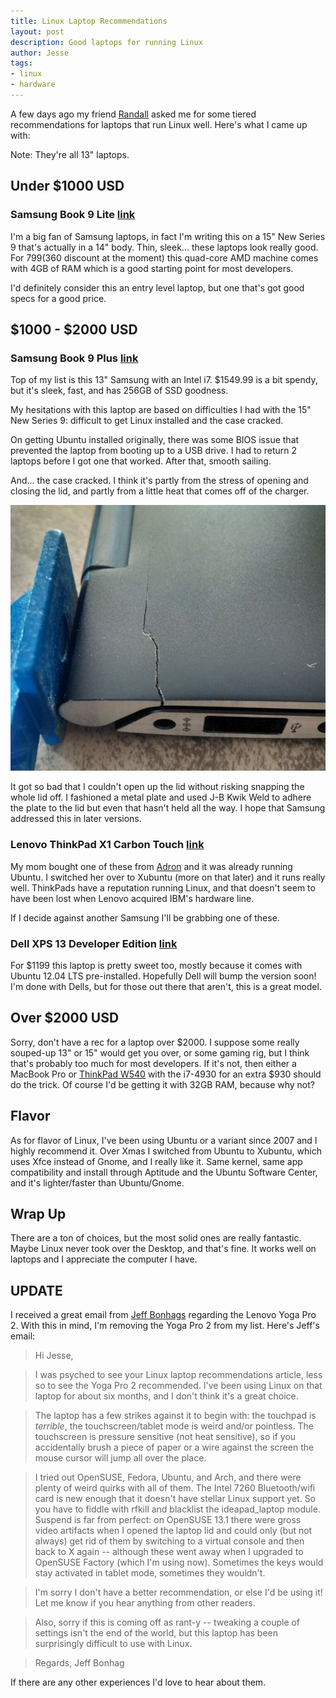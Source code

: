 ```yaml
---
title: Linux Laptop Recommendations
layout: post
description: Good laptops for running Linux
author: Jesse
tags:
- linux
- hardware
---
```


A few days ago my friend [Randall](https://twitter.com/daksis) asked me for
some tiered recommendations for laptops that run Linux well. Here's what I came
up with:

Note: They're all 13" laptops.

## Under $1000 USD

### Samsung Book 9 Lite [link](http://j.mp/1vKtjYI)

I'm a big fan of Samsung laptops, in fact I'm writing this on a 15" New Series 9
that's actually in a 14" body. Thin, sleek... these laptops look really good.
For $799 ($360 discount at the moment) this quad-core AMD machine comes with 4GB
of RAM which is a good starting point for most developers.

I'd definitely consider this an entry level laptop, but one that's got good
specs for a good price.

## $1000 - $2000 USD

### Samsung Book 9 Plus [link](http://j.mp/1vKwuzP)

Top of my list is this 13" Samsung with an Intel i7. $1549.99 is a bit spendy,
but it's sleek, fast, and has 256GB of SSD goodness.

My hesitations with this laptop are based on difficulties I had with the 15" New
Series 9: difficult to get Linux installed and the case cracked.

On getting Ubuntu installed originally, there was some BIOS issue that prevented
the laptop from booting up to a USB drive. I had to return 2 laptops before I
got one that worked. After that, smooth sailing.

And... the case cracked. I think it's partly from the stress of opening and
closing the lid, and partly from a little heat that comes off of the charger.

![cracked-laptop](/assets/posts/2014-09-02-linux-laptop-recommendations/cracked-laptop.jpg)

It got so bad that I couldn't open up the lid without risking snapping the whole
lid off. I fashioned a metal plate and used J-B Kwik Weld to adhere the plate to
the lid but even that hasn't held all the way. I hope that Samsung addressed
this in later versions.

### Lenovo ThinkPad X1 Carbon Touch [link](http://j.mp/1vKAmkc)

My mom bought one of these from [Adron](https://twitter.com/adron) and it was
already running Ubuntu. I switched her over to Xubuntu (more on that later)
and it runs really well. ThinkPads have a reputation running Linux, and that
doesn't seem to have been lost when Lenovo acquired IBM's hardware line.

If I decide against another Samsung I'll be grabbing one of these.

### Dell XPS 13 Developer Edition [link](http://j.mp/1vKAOPt)

For $1199 this laptop is pretty sweet too, mostly because it comes with Ubuntu
12.04 LTS pre-installed. Hopefully Dell will bump the version soon! I'm done
with Dells, but for those out there that aren't, this is a great model.

## Over $2000 USD

Sorry, don't have a rec for a laptop over $2000. I suppose some really souped-up
13" or 15" would get you over, or some gaming rig, but I think that's probably
too much for most developers. If it's not, then either a MacBook Pro or
[ThinkPad W540](http://j.mp/1vKC5Gg) with the i7-4930 for an extra $930 should
do the trick. Of course I'd be getting it with 32GB RAM, because why not?

## Flavor

As for flavor of Linux, I've been using Ubuntu or a variant since 2007 and I
highly recommend it. Over Xmas I switched from Ubuntu to Xubuntu, which uses
Xfce instead of Gnome, and I really like it. Same kernel, same app compatibility
and install through Aptitude and the Ubuntu Software Center, and it's
lighter/faster than Ubuntu/Gnome.

## Wrap Up

There are a ton of choices, but the most solid ones are really fantastic. Maybe
Linux never took over the Desktop, and that's fine. It works well on laptops
and I appreciate the computer I have.

## UPDATE

I received a great email from [Jeff Bonhags](https://twitter.com/jeffbonhag)
regarding the Lenovo Yoga Pro 2. With this in mind, I'm removing the Yoga Pro 2
from my list. Here's Jeff's email:

> Hi Jesse,

> I was psyched to see your Linux laptop recommendations article, less so
to see the Yoga Pro 2 recommended.  I've been using Linux on that laptop
for about six months, and I don't think it's a great choice.

> The laptop has a few strikes against it to begin with: the touchpad is
_terrible_, the touchscreen/tablet mode is weird and/or pointless.  The
touchscreen is pressure sensitive (not heat sensitive), so if you
accidentally brush a piece of paper or a wire against the screen the
mouse cursor will jump all over the place.

> I tried out OpenSUSE, Fedora, Ubuntu, and Arch, and there were plenty of
weird quirks with all of them.  The Intel 7260 Bluetooth/wifi card is
new enough that it doesn't have stellar Linux support yet.  So you have
to fiddle with rfkill and blacklist the ideapad_laptop module.  Suspend
is far from perfect: on OpenSUSE 13.1 there were gross video artifacts
when I opened the laptop lid and could only (but not always) get rid of
them by switching to a virtual console and then back to X again --
although these went away when I upgraded to OpenSUSE Factory (which I'm
using now).  Sometimes the keys would stay activated in tablet mode,
sometimes they wouldn't.

> I'm sorry I don't have a better recommendation, or else I'd be using it!
Let me know if you hear anything from other readers.

> Also, sorry if this is coming off as rant-y -- tweaking a couple of
settings isn't the end of the world, but this laptop has been
surprisingly difficult to use with Linux.

> Regards,
> Jeff Bonhag

If there are any other experiences I'd love to hear about them.
